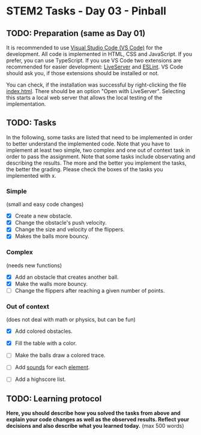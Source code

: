 # STEM2 Tasks - Day 03 - Pinball

## TODO: Preparation (same as Day 01)

It is recommended to use [Visual Studio Code (VS Code)](https://code.visualstudio.com/) for the development. All code is implemented in HTML, CSS and JavaScript. If you prefer, you can use TypeScript. If you use VS Code two extensions are recommended for easier development: [LiveServer](https://marketplace.visualstudio.com/items/?itemName=ritwickdey.LiveServer) and [ESLint](https://marketplace.visualstudio.com/items/?itemName=dbaeumer.vscode-eslint). VS Code should ask you, if those extensions should be installed or not.

You can check, if the installation was successful by right-clicking the file [index.html](index.html). There should be an option "Open with LiveServer". Selecting this starts a local web server that allows the local testing of the implementation.

## TODO: Tasks

In the following, some tasks are listed that need to be implemented in order to better understand the implemented code. Note that you have to implement at least two simple, two complex and one out of context task in order to pass the assignment. Note that some tasks include observating and describing the results. The more and the better you implement the tasks, the better the grading. Please check the boxes of the tasks you implemented with x.

### Simple

(small and easy code changes)

- [x] Create a new obstacle.
- [x] Change the obstacle's push velocity.
- [x] Change the size and velocity of the flippers.
- [x] Makes the balls more bouncy.

### Complex

(needs new functions)

- [x] Add an obstacle that creates another ball.
- [x] Make the walls more bouncy.
- [ ] Change the flippers after reaching a given number of points.

### Out of context

(does not deal with math or physics, but can be fun)

- [x] Add colored obstacles.
- [x] Fill the table with a color.
- [ ] Make the balls draw a colored trace.
- [ ] Add [sounds](https://www.soundsnap.com/tags/pinball) for each [element](https://developer.mozilla.org/en-US/docs/Web/API/Web_Audio_API).
- [ ] Add a highscore list.


## TODO: Learning protocol

**Here, you should describe how you solved the tasks from above and explain your code changes as well as the observed results. Reflect your decisions and also describe what you learned today.** (max 500 words)